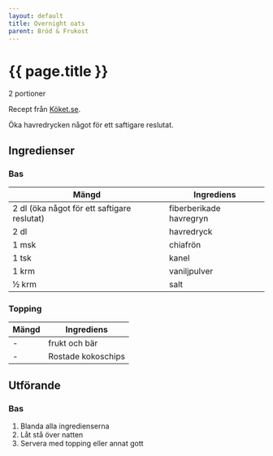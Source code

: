 ```yaml
---
layout: default
title: Overnight oats
parent: Bröd & Frukost
---
```


# {{ page.title }}

2 portioner

Recept från [Köket.se](https://www.koket.se/grundrecept-pa-overnight-oats).

Öka havredrycken något för ett saftigare reslutat.
## Ingredienser

### Bas

Mängd|Ingrediens
------------ | -------------
2 dl (öka något för ett saftigare reslutat)|fiberberikade havregryn
2 dl|havredryck
1 msk|chiafrön
1 tsk|kanel
1 krm|vaniljpulver
½ krm|salt

### Topping

Mängd|Ingrediens
------------ | -------------
\-|frukt och bär
\-|Rostade kokoschips

## Utförande

### Bas
1. Blanda alla ingredienserna
2. Låt stå över natten
3. Servera med topping eller annat gott
